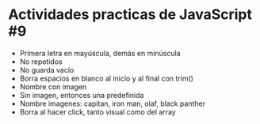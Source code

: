 # Actividades practicas de JavaScript #9
- Primera letra en mayúscula, demás en minúscula
- No repetidos
- No guarda vacío
- Borra espacios en blanco al inicio y al final con trim()
- Nombre con imagen
- Sin imagen, entonces una predefinida
- Nombre imagenes: capitan, iron man, olaf, black panther
- Borra al hacer click, tanto visual como del array

